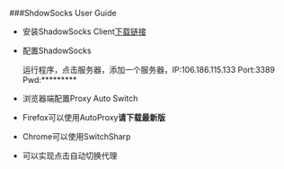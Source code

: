 ###ShdowSocks User Guide
* 安装ShadowSocks Client[下载链接](http://www.baidu.com/)
* 配置ShadowSocks

  运行程序，点击服务器，添加一个服务器，IP:106.186.115.133 Port:3389 Pwd:*********
  
* 浏览器端配置Proxy Auto Switch
* Firefox可以使用AutoProxy**请下载最新版**
* Chrome可以使用SwitchSharp
* 可以实现点击自动切换代理
